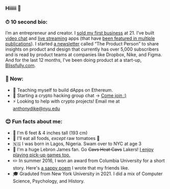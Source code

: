 ### Hiiiii 👋

### ⏱ 10 second bio:

I’m an entrepreneur and creator. I [sold my first business](https://antdke.co/posts/sold) at 21. I’ve built [video chat](https://chatparty.co) and [live streaming](https://twitter.com/hinotehq) apps (that have [been featured in multiple publications](https://thehustle.co/04212020-silicon-valley-clubhouse/)). I started [a newsletter](https://theproductperson.com) called “The Product Person” to share insights on product and design that currently has over 5,000 subscribers and is read by product teams at companies like Dropbox, Nike, and Figma. And for the last 12 months, I've been doing product at a start-up, [Blissfully.com](https://blissfully.com).

### 📍 Now:

- 🌱 Teaching myself to build dApps on Ethereum.
- 💬 Starting a crypto hacking group chat → [Come join :)](https://discord.gg/NCuhna6GQt)
- ⚡️ Looking to help with crypto projects! Email me at [anthonydike@nyu.edu](mailto:anthonydike@nyu.edu)

### 😊 Fun facts about me:

- 📏 I'm 6 feet & 4 inches tall (193 cm)
- 🍅 I'll eat all foods, _except_ raw tomatoes 🤮
- 🇳🇬 I was born in Lagos, Nigeria. Swam over to NYC at age 3
- 🏀 I'm a huge Lebron James fan. Go ~~Cavs Heat Cavs~~ Lakers! [I enjoy playing pick-up games too.](https://www.instagram.com/p/BxoBH1LhDQ8/?utm_source=ig_web_copy_link)
- ✏️ In summer 2016, I won an award from Columbia University for a short story. Here's [a sappy poem](https://www.instagram.com/p/BkbUCbMAw7K/?utm_source=ig_web_copy_link) I wrote that my friends like.
- 🎓 Graduted from New York University in 2021. I did a mix of Computer Science, Psychology, and History.


<!--
**antdke/antdke** is a ✨ _special_ ✨ repository because its `README.md` (this file) appears on your GitHub profile.

Here are some ideas to get you started:

- 🔭 I’m currently working on ...
- 🌱 I’m currently learning ...
- 👯 I’m looking to collaborate on ...
- 🤔 I’m looking for help with ...
- 💬 Ask me about ...
- 📫 How to reach me: ...
- 😄 Pronouns: ...
- ⚡ Fun fact: ...
-->

